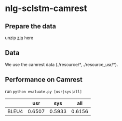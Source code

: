 # nlg-sclstm-camrest

## Prepare the data

unzip [zip](https://tatk-data.s3-ap-northeast-1.amazonaws.com/nlg_sclstm_camrest.zip) here

## Data

We use the camrest data (./resource/\*, ./resource_usr/\*).

## Performance on Camrest

run `python evaluate.py [usr|sys|all]`

|       | usr    | sys    | all    |
| ----- | ------ | ------ | ------ |
| BLEU4 | 0.6507 | 0.5933 | 0.6156 |

